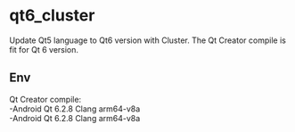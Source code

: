 # qt6_cluster
Update Qt5 language to Qt6 version with Cluster. The Qt Creator compile is fit for Qt 6 version.   

## Env   
Qt Creator compile:   
-Android Qt 6.2.8 Clang arm64-v8a   
-Android Qt 6.2.8 Clang arm64-v8a   
